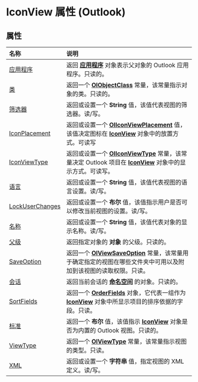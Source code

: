 
# IconView 属性 (Outlook)

## 属性



|**名称**|**说明**|
|:-----|:-----|
|[应用程序](faf2c585-ebfd-f823-c73c-f820e34d27d9.md)|返回 **[应用程序](797003e7-ecd1-eccb-eaaf-32d6ddde8348.md)** 对象表示父对象的 Outlook 应用程序。只读的。|
|[类](9e7f18aa-bab0-653b-afd3-dc1add1971d1.md)|返回一个 **[OlObjectClass](33d724b3-df3c-2a7f-a80f-93b66d96f588.md)** 常量，该常量指示对象的类。只读的。|
|[筛选器](121b375b-40f0-ef8c-108a-ac57d6e693e7.md)|返回或设置一个 **String** 值，该值代表视图的筛选器。读/写。|
|[IconPlacement](8b6f403e-1eeb-6f23-b780-808d5f5b5bc6.md)|返回或设置一个  **[OlIconViewPlacement](41c8daf2-3ecf-5dc7-8746-b81be0a8f18f.md)** 值，该值决定图标在 **[IconView](dc2efa6c-4752-f713-f77e-378036f358dc.md)** 对象中的放置方式。可读写|
|[IconViewType](8255256d-eb71-6d3c-66bf-27aa5a103297.md)|返回或设置一个  **[OlIconViewType](81fefee1-25b3-dbe5-0d10-047259e273a6.md)** 常量，该常量决定 Outlook 项目在 **[IconView](dc2efa6c-4752-f713-f77e-378036f358dc.md)** 对象中的显示方式。可读写。|
|[语言](7b35d1ce-991f-00c6-c225-a5fcf3b7f888.md)|返回或设置一个 **String** 值，该值代表视图的语言设置。读/写。|
|[LockUserChanges](53d42f7f-3fb0-2a3f-7431-f21fb43820d1.md)|返回或设置一个 **布尔** 值，该值指示用户是否可以修改当前视图的设置。读/写。|
|[名称](6b5862b5-ebf4-ccef-8ded-56f1a530bcf2.md)|返回或设置一个 **String** 值，该值代表对象的显示名称。读/写。|
|[父级](13609963-0156-bb25-2c23-b857e62a1b37.md)|返回指定对象的 **对象** 的父级。只读的。|
|[SaveOption](23beb50f-94ab-c3dc-da06-7c8a51355c4a.md)|返回一个  **[OlViewSaveOption](c08bab4d-ecdd-a2ac-1cdc-fa910f9585e0.md)** 常量，该常量用于确定指定的视图在哪些文件夹中可用以及附加到该视图的读取权限。只读。|
|[会话](456b7396-f69c-57bb-1e71-cfc26b9e5613.md)|返回当前会话的 **[命名空间](f0dcaa19-07f5-5d42-a3bf-2e42b7885644.md)** 的对象。只读的。|
|[SortFields](1fcc81e9-e224-3795-f534-b9df4633aaec.md)|返回一个  **[OrderFields](e115fb80-352d-fd2e-c1c3-d266776fe122.md)** 对象，它代表一组作为 **[IconView](dc2efa6c-4752-f713-f77e-378036f358dc.md)** 对象中所显示项目的排序依据的字段。只读。|
|[标准](13816c3b-a35f-30cf-c63e-fb7d52a0a942.md)|返回一个 **布尔** 值，该值指示 **[IconView](dc2efa6c-4752-f713-f77e-378036f358dc.md)** 对象是否为内置的 Outlook 视图。只读的。|
|[ViewType](c306a1e9-97a0-6e54-38df-99c04af5d756.md)|返回一个  **[OlViewType](f2fec9d0-55c2-0991-0e1b-4dd653fdf09d.md)** 常量，该常量指示视图的类型。只读。|
|[XML](d6876759-9266-77ab-c61e-e7d2eb240a96.md)|返回或设置一个 **字符串** 值，指定视图的 XML 定义。读/写。|
